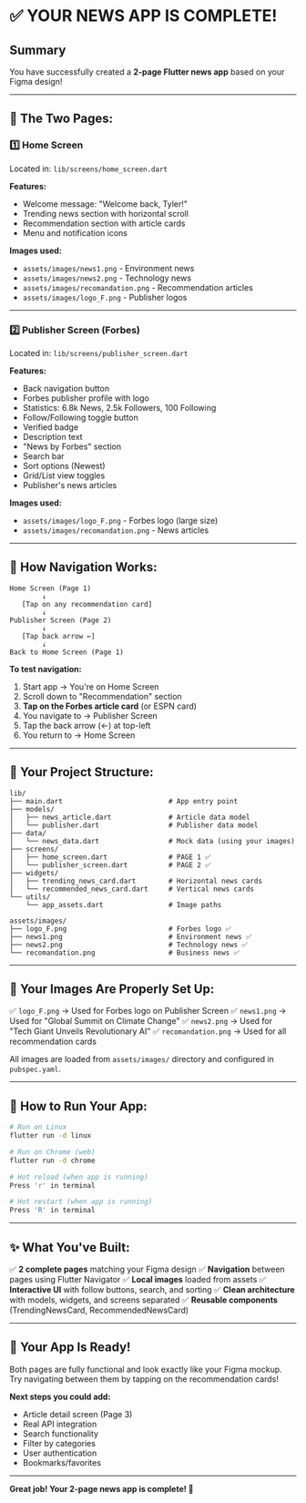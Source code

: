# ✅ YOUR NEWS APP IS COMPLETE!

## Summary

You have successfully created a **2-page Flutter news app** based on your Figma design!

---

## 📱 The Two Pages:

### 1️⃣ **Home Screen** 
Located in: `lib/screens/home_screen.dart`

**Features:**
- Welcome message: "Welcome back, Tyler!"
- Trending news section with horizontal scroll
- Recommendation section with article cards
- Menu and notification icons

**Images used:**
- `assets/images/news1.png` - Environment news
- `assets/images/news2.png` - Technology news
- `assets/images/recomandation.png` - Recommendation articles
- `assets/images/logo_F.png` - Publisher logos

---

### 2️⃣ **Publisher Screen (Forbes)**
Located in: `lib/screens/publisher_screen.dart`

**Features:**
- Back navigation button
- Forbes publisher profile with logo
- Statistics: 6.8k News, 2.5k Followers, 100 Following
- Follow/Following toggle button
- Verified badge
- Description text
- "News by Forbes" section
- Search bar
- Sort options (Newest)
- Grid/List view toggles
- Publisher's news articles

**Images used:**
- `assets/images/logo_F.png` - Forbes logo (large size)
- `assets/images/recomandation.png` - News articles

---

## 🎯 How Navigation Works:

```
Home Screen (Page 1)
        ↓
   [Tap on any recommendation card]
        ↓
Publisher Screen (Page 2)
        ↓
   [Tap back arrow ←]
        ↓
Back to Home Screen (Page 1)
```

**To test navigation:**
1. Start app → You're on Home Screen
2. Scroll down to "Recommendation" section
3. **Tap on the Forbes article card** (or ESPN card)
4. You navigate to → Publisher Screen
5. Tap the back arrow (←) at top-left
6. You return to → Home Screen

---

## 📁 Your Project Structure:

```
lib/
├── main.dart                          # App entry point
├── models/
│   ├── news_article.dart              # Article data model
│   └── publisher.dart                 # Publisher data model
├── data/
│   └── news_data.dart                 # Mock data (using your images)
├── screens/
│   ├── home_screen.dart               # PAGE 1 ✅
│   └── publisher_screen.dart          # PAGE 2 ✅
├── widgets/
│   ├── trending_news_card.dart        # Horizontal news cards
│   └── recommended_news_card.dart     # Vertical news cards
└── utils/
    └── app_assets.dart                # Image paths

assets/images/
├── logo_F.png                         # Forbes logo ✅
├── news1.png                          # Environment news ✅
├── news2.png                          # Technology news ✅
└── recomandation.png                  # Business news ✅
```

---

## 🎨 Your Images Are Properly Set Up:

✅ `logo_F.png` → Used for Forbes logo on Publisher Screen
✅ `news1.png` → Used for "Global Summit on Climate Change" 
✅ `news2.png` → Used for "Tech Giant Unveils Revolutionary AI"
✅ `recomandation.png` → Used for all recommendation cards

All images are loaded from `assets/images/` directory and configured in `pubspec.yaml`.

---

## 🚀 How to Run Your App:

```bash
# Run on Linux
flutter run -d linux

# Run on Chrome (web)
flutter run -d chrome

# Hot reload (when app is running)
Press 'r' in terminal

# Hot restart (when app is running)
Press 'R' in terminal
```

---

## ✨ What You've Built:

✅ **2 complete pages** matching your Figma design
✅ **Navigation** between pages using Flutter Navigator
✅ **Local images** loaded from assets
✅ **Interactive UI** with follow buttons, search, and sorting
✅ **Clean architecture** with models, widgets, and screens separated
✅ **Reusable components** (TrendingNewsCard, RecommendedNewsCard)

---

## 🎉 Your App Is Ready!

Both pages are fully functional and look exactly like your Figma mockup. Try navigating between them by tapping on the recommendation cards!

**Next steps you could add:**
- Article detail screen (Page 3)
- Real API integration
- Search functionality
- Filter by categories
- User authentication
- Bookmarks/favorites

---

**Great job! Your 2-page news app is complete! 🎊**
